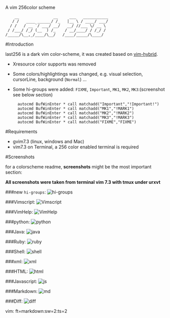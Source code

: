 A vim 256color scheme

	    __               __     ___   ___________
	   / /   ____ ______/ /_   |__ \ / ____/ ___/
	  / /   / __ `/ ___/ __/   __/ //___ \/ __ \ 
	 / /___/ /_/ (__  ) /_    / __/____/ / /_/ / 
	/_____/\__,_/____/\__/   /____/_____/\____/  
	

#Introduction

last256 is a dark vim color-scheme, it was created based on
[vim-hybrid](https://github.com/w0ng/vim-hybrid).

- Xresource color supports was removed
- Some colors/highlightings was changed, e.g. visual selection, cursorLine, background
(`Normal`) ...
- Some hi-groups were added: `FIXME`, `Important`, `MK1`, `MK2`,
  `MK3`:(screenshot see below section)

		autocmd BufWinEnter * call matchadd("Important","!Important!")
		autocmd BufWinEnter * call matchadd("MK1","!MARK1")
		autocmd BufWinEnter * call matchadd("MK2","!MARK2")
		autocmd BufWinEnter * call matchadd("MK3","!MARK3")
		autocmd BufWinEnter * call matchadd("FIXME","FIXME")

#Requirements

- gvim7.3 (linux, windows and Mac)
- vim7.3 on Terminal, a 256 color enabled terminal is required

#Screenshots

for a colorscheme readme, **screenshots** might be the most important section:

**All screenshots were taken from terminal vim 7.3 with tmux under urxvt**

###new `hi-groups`:
![hi-groups](https://lh3.googleusercontent.com/-F1OzMBdrQHA/UVRcseDSM_I/AAAAAAAAGrQ/jTaBjj71kEQ/s218/last256-higroups.png)

###Vimscript:
![Vimscript](https://lh5.googleusercontent.com/-5GBEOK5HViI/UVRqQAYiEGI/AAAAAAAAGsg/XWsSI9B2Dn4/s895/last256-vim.png)

###VimHelp:
![VimHelp](https://lh3.googleusercontent.com/-ApXts2uCmD0/UVRqQA0q3UI/AAAAAAAAGsU/PnHjn9lFHrw/s871/last256-vimhelp.png)

###python:
![python](https://lh4.googleusercontent.com/--nyxf6DYOPI/UVRqO9cK-LI/AAAAAAAAGr8/pmoTaSUZmbQ/s853/last256-python.png)

###Java:
![java](https://lh3.googleusercontent.com/-LYYN95PBTw8/UVRqN6cd0_I/AAAAAAAAGro/a7mqEQQ4SVU/s879/last256-java.png)

###Ruby:
![ruby](https://lh3.googleusercontent.com/-0ZYOYL26_Rg/UVRqPBwlj6I/AAAAAAAAGsA/ASQCEjsflW0/s726/last256-ruby.png)

###Shell:
![shell](https://lh5.googleusercontent.com/-k1-q8w7j6jk/UVRqPb1H6eI/AAAAAAAAGsQ/Q0WlgOPWq4M/s1038/last256-shell.png)

###xml:
![xml](https://lh5.googleusercontent.com/-FfhFqNHez3Q/UVRqQpUeqiI/AAAAAAAAGsk/kFyJV81O08A/s882/last256-xml.png)

###HTML:
![html](https://lh5.googleusercontent.com/-THhsu8jcFIU/UVRqNts0zmI/AAAAAAAAGrc/g5aRS410BQo/s1027/last256-html.png)

###Javascript:
![js](https://lh5.googleusercontent.com/-Cmi-c2jBC8A/UVRqN4ODH1I/AAAAAAAAGrw/8NuBDuSzaa4/s750/last256-js.png)

###Markdown:
![md](https://lh5.googleusercontent.com/-aWxAYpuH5ls/UVSUm5bms7I/AAAAAAAAGs4/-f7YX8Ey65o/s735/last256-md.png)

###Diff:
![diff](https://lh6.googleusercontent.com/-DaE61lZYmUY/UVSV-4O1MYI/AAAAAAAAGtE/D3a7oJyqO-k/s843/last256-diff.png)



vim: ft=markdown:sw=2:ts=2
